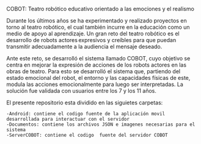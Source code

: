 COBOT: Teatro robótico educativo orientado a las emociones y el realismo

Durante los últimos años se ha experimentado y realizado proyectos en torno al teatro robótico, el cual también incurre en la educación como un medio de apoyo al aprendizaje. Un gran reto del teatro robótico es el desarrollo de robots actores expresivos y creíbles para que puedan transmitir adecuadamente a la audiencia el mensaje deseado. 

Ante este reto, se desarrolló el sistema llamado COBOT, cuyo objetivo se centra en mejorar la expresión de acciones de los robots actores en las obras de teatro. Para esto se desarrolló el sistema que, partiendo del estado emocional del robot, el entorno y las capacidades físicas de este, modula las acciones emocionalmente para luego ser interpretadas. La solución fue validada con usuarios entre los 7 y los 11 años.

El presente repositorio esta dividido en las siguietes carpetas:

    -Android: contiene el codigo fuente de la aplicación movil desarrollada para interactuar con el servidor
    -Documentos: contiene los archivos JSON e imagenes necesarias para el sistema 
    -ServerCOBOT: contiene el codigo  fuente del servidor COBOT
